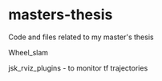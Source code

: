 # masters-thesis
Code and files related to my master's thesis





Wheel_slam 


jsk_rviz_plugins - to monitor tf trajectories
